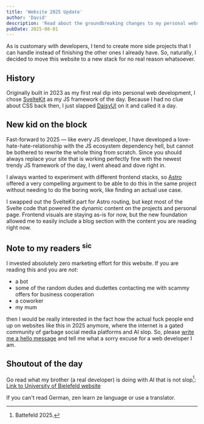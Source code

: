 ```yaml
---
title: 'Website 2025 Update'
author: 'David'
description: 'Read about the groundbreaking changes to my personal website that nobody visits.'
pubDate: 2025-08-01
---
```


As is customary with developers, I tend to create more side projects that I can handle instead of finishing the other ones
I already have. So, naturally, I decided to move this website to a new stack for no real reason whatsoever.

## History

Originally built in 2023 as my first real dip into personal web development, I chose 
[SvelteKit](https://svelte.dev/docs/kit/introduction#What-is-SvelteKit) as my JS framework of the day. Because I had no clue about
CSS back then, I just slapped [DaisyUI](https://daisyui.com) on it and called it a day.

## New kid on the block

Fast-forward to 2025 — like every JS developer, I have developed a love-hate-hate-relationship with the JS ecosystem dependency hell, but cannot be bothered 
to rewrite the whole thing from scratch. Since you should always replace your site that is working perfectly fine with 
the newest trendy JS framework of the day, I went ahead and dove right in.

I always wanted to experiment with different frontend stacks, so [Astro](https://astro.build)
offered a very compelling argument to be able to do this in the same project without needing to do the boring work,
like finding an actual use case.

I swapped out the SvelteKit part for Astro routing, but kept most of the Svelte code that powered the dynamic content on
the projects and personal page. Frontend visuals are staying as-is for now, but the new foundation allowed me to easily include a
blog section with the content you are reading right now.

## Note to my readers <sup>sic</sup>

I invested absolutely zero marketing effort for this website. If you are reading this and you are _not_:

- a bot
- some of the random dudes and dudettes contacting me with scammy offers for business cooperation
- a coworker
- my mum

then I would be really interested in the fact how the actual fuck people end up on websites like this in 2025 anymore,
where the internet is a gated community of garbage social media platforms and AI slop. So, please [write me a hello message](/contact)
and tell me what a sorry excuse for a web developer I am.

## Shoutout of the day

Go read what my brother (a real developer) is doing with AI that is not slop[^1]: 
[Link to University of Bielefeld website](https://aktuell.uni-bielefeld.de/2025/07/08/medizinische-diagnosen-mit-ki-besser-und-erklaerbar-machen/)

If you can't read German, zen learn ze language or use a translator.

[^1]: Battefeld 2025.